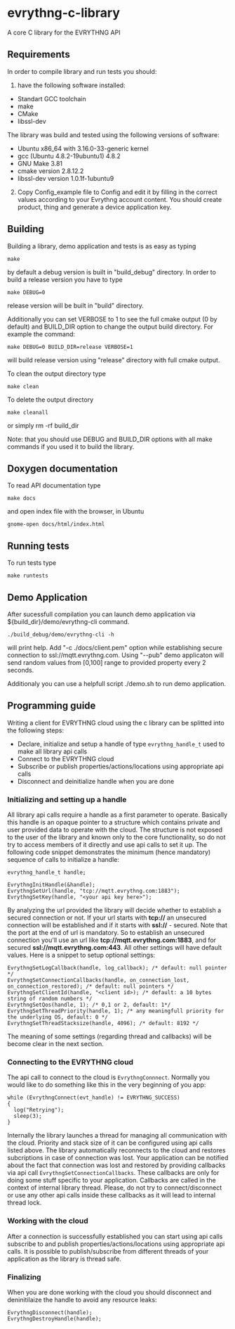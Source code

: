 # evrythng-c-library
A core C library for the EVRYTHNG API

## Requirements

In order to compile library and run tests you should:

1. have the following software installed:

* Standart GCC toolchain
* make
* CMake
* libssl-dev

The library was build and tested using the following versions of software:

* Ubuntu x86_64 with 3.16.0-33-generic kernel
* gcc (Ubuntu 4.8.2-19ubuntu1) 4.8.2
* GNU Make 3.81
* cmake version 2.8.12.2
* libssl-dev version 1.0.1f-1ubuntu9

2. Copy Config_example file to Config and edit it by
filling in the correct values according to your Evrythng account content.
You should create product, thing and generate a device application key.

## Building

Building a library, demo application and tests is as easy as typing
```
make
```
by default a debug version is built in "build_debug" directory. 
In order to build a release version you have to type
```
make DEBUG=0
```
release version will be built in "build" directory.

Additionally you can set VERBOSE to 1 to see the full cmake output (0 by default) 
and BUILD_DIR option to change the output build directory. For example the command:
```
make DEBUG=0 BUILD_DIR=release VERBOSE=1
```
will build release version using "release" directory with full cmake output.

To clean the output directory type
```
make clean
```
To delete the output directory
```
make cleanall
```
or simply rm -rf build_dir

Note: that you should use DEBUG and BUILD_DIR options with all make commands if you used it to build the library.

## Doxygen documentation

To read API documentation type
```
make docs
```
and open index file with the browser, in Ubuntu
```
gnome-open docs/html/index.html
```

## Running tests
To run tests type 
```
make runtests
```

## Demo Application

After sucessfull compilation you can launch demo application via ${build_dir}/demo/evrythng-cli command.
```
./build_debug/demo/evrythng-cli -h
```
will print help. Add "-c ./docs/client.pem" option while establishing secure connection to ssl://mqtt.evrythng.com.
Using "--pub" demo applicaton will send random values from [0,100] range to provided property every 2 seconds.

Additionaly you can use a helpfull script ./demo.sh to run demo application.

## Programming guide

Writing a client for EVRYTHNG cloud using the с library can be splitted into the following steps:
* Declare, initialize and setup a handle of type `evrythng_handle_t` used to make all library api calls
* Connect to the EVRYTHNG cloud
* Subscribe or publish properties/actions/locations using appropriate api calls
* Disconnect and deinitialize handle when you are done

### Initializing and setting up a handle

All library api calls require a handle as a first parameter to operate. Basically this handle is an opaque pointer to a structure which contains private and user provided data to operate with the cloud. The structure is not exposed to the user of the library and known only to the core functionality, so do not try to access members of it directly and use api calls to set it up. The following code snippet demonstrates the minimum (hence mandatory) sequence of calls to initialize a handle:
```
evrythng_handle_t handle;

EvrythngInitHandle(&handle);
EvrythngSetUrl(handle, "tcp://mqtt.evrythng.com:1883");
EvrythngSetKey(handle, "<your api key here>");
```
By analyzing the url provided the library will decide whether to establish a secured connection or not. If your url starts with **tcp://** an unsecured connection will be established and if it starts with **ssl://** - secured. Note that the port at the end of url is mandatory. So to establish an unsecured connection you'll use an url like **tcp://mqtt.evrythng.com:1883**, and for secured **ssl://mqtt.evrythng.com:443**. All other settings will have default values. Here is a snippet to setup optional settings:
```
EvrythngSetLogCallback(handle, log_callback); /* default: null pointer */
EvrythngSetConnectionCallbacks(handle, on_connection_lost, on_connection_restored); /* default: null pointers */
EvrythngSetClientId(handle, "<client id>); /* default: a 10 bytes string of random numbers */
EvrythngSetQos(handle, 1); /* 0,1 or 2, default: 1*/
EvrythngSetThreadPriority(handle, 1); /* any meaningfull priority for the underlying OS, default: 0 */
EvrythngSetThreadStacksize(handle, 4096); /* default: 8192 */
```
The meaning of some settings (regarding thread and callbacks) will be become clear in the next section.

### Connecting to the EVRYTHNG cloud

The api call to connect to the cloud is `EvrythngConnnect`. Normally you would like to do something like this in the very beginning of you app:
```
while (EvrythngConnect(evt_handle) != EVRYTHNG_SUCCESS)
{
  log("Retrying");
  sleep(3);
}
```
Internally the library launches a thread for managing all communication with the cloud. Priority and stack size of it can be configured using api calls listed above. The library automatically reconnects to the cloud and restores subcriptions in case of connection was lost. Your application can be notified about the fact that connection was lost and restored by providing callbacks via api call `EvrythngSetConnectionCallbacks`. These callbacks are only for doing some stuff specifiс to your application. Callbacks are called in the context of internal library thread. Please, do not try to connect/disconnect or use any other api calls inside these callbacks as it will lead to internal thread lock.

### Working with the cloud

After a connection is successfully established you can start using api calls subscribe to and publish properties/actions/locations using appropriate api calls. It is possible to publish/subscribe from different threads of your application as the library is thread safe.

### Finalizing

When you are done working with the cloud you should disconnect and deninitilaize the handle to avoid any resource leaks:
```
EvrythngDisconnect(handle);
EvrythngDestroyHandle(handle);
```
